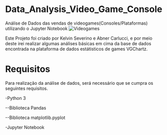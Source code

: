 # Data_Analysis_Video_Game_Console
Análise de Dados das vendas de videogames(Consoles/Plataformas) utilizando o Jupyter Notebook
             ![Videogames](https://englishonme.files.wordpress.com/2015/12/video-games-tecbit.jpg?w=640)

Este Projeto foi criado por Kelvin Severino e Abner Carlucci, e por meio deste irei realizar algumas análises básicas em cima da base de dados encontrada na plataforma de dados estátisticos de games VGChartz.

# Requisitos
Para realização da análise de dados, será necessário que se cumpra os seguintes requisitos.

-Python 3

--Biblioteca Pandas

--Biblioteca matplotlib.pyplot 

-Jupyter Notebook

